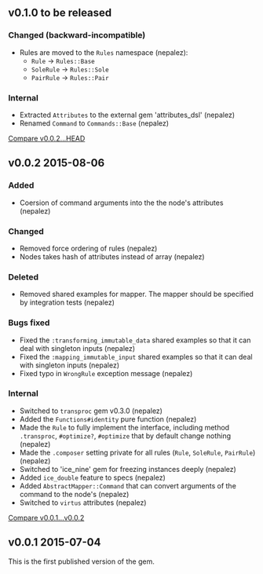 ## v0.1.0 to be released

### Changed (backward-incompatible)

* Rules are moved to the `Rules` namespace (nepalez):
  - `Rule`     -> `Rules::Base`
  - `SoleRule` -> `Rules::Sole`
  - `PairRule` -> `Rules::Pair`

### Internal

* Extracted `Attributes` to the external gem 'attributes_dsl' (nepalez)
* Renamed `Command` to `Commands::Base` (nepalez)

[Compare v0.0.2...HEAD](https://github.com/nepalez/abstract_mapper/compare/v0.0.2...HEAD)

## v0.0.2 2015-08-06

### Added

* Coersion of command arguments into the the node's attributes (nepalez)

### Changed

* Removed force ordering of rules (nepalez)
* Nodes takes hash of attributes instead of array (nepalez)

### Deleted

* Removed shared examples for mapper. The mapper should be specified by integration tests (nepalez)

### Bugs fixed

* Fixed the `:transforming_immutable_data` shared examples so that it can deal with singleton inputs (nepalez)
* Fixed the `:mapping_immutable_input` shared examples so that it can deal with singleton inputs (nepalez)
* Fixed typo in `WrongRule` exception message (nepalez)

### Internal

* Switched to `transproc` gem v0.3.0 (nepalez)
* Added the `Functions#identity` pure function (nepalez)
* Made the `Rule` to fully implement the interface, including method `.transproc`, `#optimize?`, `#optimize` that by default change nothing (nepalez)
* Made the `.composer` setting private for all rules (`Rule`, `SoleRule`, `PairRule`) (nepalez)
* Switched to 'ice_nine' gem for freezing instances deeply (nepalez)
* Added `ice_double` feature to specs (nepalez)
* Added `AbstractMapper::Command` that can convert arguments of the command to the node's (nepalez)
* Switched to `virtus` attributes (nepalez)

[Compare v0.0.1...v0.0.2](https://github.com/nepalez/abstract_mapper/compare/v0.0.1...v0.0.2)

## v0.0.1 2015-07-04

This is the first published version of the gem.
